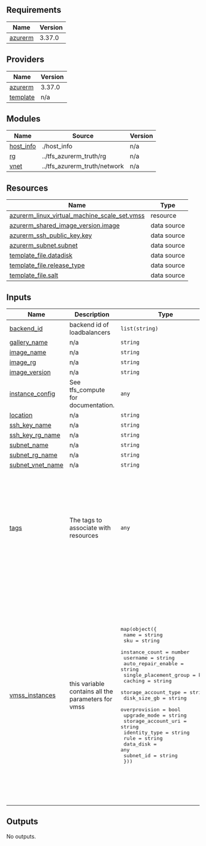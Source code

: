 <!-- BEGIN_TF_DOCS -->
## Requirements

| Name | Version |
|------|---------|
| <a name="requirement_azurerm"></a> [azurerm](#requirement\_azurerm) | 3.37.0 |

## Providers

| Name | Version |
|------|---------|
| <a name="provider_azurerm"></a> [azurerm](#provider\_azurerm) | 3.37.0 |
| <a name="provider_template"></a> [template](#provider\_template) | n/a |

## Modules

| Name | Source | Version |
|------|--------|---------|
| <a name="module_host_info"></a> [host\_info](#module\_host\_info) | ./host_info | n/a |
| <a name="module_rg"></a> [rg](#module\_rg) | ../tfs_azurerm_truth/rg | n/a |
| <a name="module_vnet"></a> [vnet](#module\_vnet) | ../tfs_azurerm_truth/network | n/a |

## Resources

| Name | Type |
|------|------|
| [azurerm_linux_virtual_machine_scale_set.vmss](https://registry.terraform.io/providers/hashicorp/azurerm/3.37.0/docs/resources/linux_virtual_machine_scale_set) | resource |
| [azurerm_shared_image_version.image](https://registry.terraform.io/providers/hashicorp/azurerm/3.37.0/docs/data-sources/shared_image_version) | data source |
| [azurerm_ssh_public_key.key](https://registry.terraform.io/providers/hashicorp/azurerm/3.37.0/docs/data-sources/ssh_public_key) | data source |
| [azurerm_subnet.subnet](https://registry.terraform.io/providers/hashicorp/azurerm/3.37.0/docs/data-sources/subnet) | data source |
| [template_file.datadisk](https://registry.terraform.io/providers/hashicorp/template/latest/docs/data-sources/file) | data source |
| [template_file.release_type](https://registry.terraform.io/providers/hashicorp/template/latest/docs/data-sources/file) | data source |
| [template_file.salt](https://registry.terraform.io/providers/hashicorp/template/latest/docs/data-sources/file) | data source |

## Inputs

| Name | Description | Type | Default | Required |
|------|-------------|------|---------|:--------:|
| <a name="input_backend_id"></a> [backend\_id](#input\_backend\_id) | backend id of loadbalancers | `list(string)` | n/a | yes |
| <a name="input_gallery_name"></a> [gallery\_name](#input\_gallery\_name) | n/a | `string` | `"tfs-rg-dev-eu-landingzone"` | no |
| <a name="input_image_name"></a> [image\_name](#input\_image\_name) | n/a | `string` | `"tfs-vnet-dev-cde-eu-speech"` | no |
| <a name="input_image_rg"></a> [image\_rg](#input\_image\_rg) | n/a | `string` | `"tfs-vnet-dev-cde-eu-speech"` | no |
| <a name="input_image_version"></a> [image\_version](#input\_image\_version) | n/a | `string` | `"tfs-vnet-dev-cde-eu-speech"` | no |
| <a name="input_instance_config"></a> [instance\_config](#input\_instance\_config) | See tfs\_compute for documentation. | `any` | n/a | yes |
| <a name="input_location"></a> [location](#input\_location) | n/a | `string` | n/a | yes |
| <a name="input_ssh_key_name"></a> [ssh\_key\_name](#input\_ssh\_key\_name) | n/a | `string` | `"tfs-ssh-key"` | no |
| <a name="input_ssh_key_rg_name"></a> [ssh\_key\_rg\_name](#input\_ssh\_key\_rg\_name) | n/a | `string` | `"tfs-rg-dev-eu-landingzone"` | no |
| <a name="input_subnet_name"></a> [subnet\_name](#input\_subnet\_name) | n/a | `string` | `"tfs-vnet-dev-cde-eu-speech"` | no |
| <a name="input_subnet_rg_name"></a> [subnet\_rg\_name](#input\_subnet\_rg\_name) | n/a | `string` | `"tfs-rg-dev-eu-landingzone"` | no |
| <a name="input_subnet_vnet_name"></a> [subnet\_vnet\_name](#input\_subnet\_vnet\_name) | n/a | `string` | `"tfs-vnet-dev-cde-eu-speech"` | no |
| <a name="input_tags"></a> [tags](#input\_tags) | The tags to associate with resources | `any` | <pre>{<br>  "prod": {<br>    "appliance_owner": "networking",<br>    "environment": "dev",<br>    "finance_allocation": "finance_allocation",<br>    "network_segment": "c2c",<br>    "product": "speech",<br>    "product_component": "apigee",<br>    "project_owner": "speech",<br>    "risk_zone": "zone1",<br>    "type_of_appliance": "web"<br>  }<br>}</pre> | no |
| <a name="input_vmss_instances"></a> [vmss\_instances](#input\_vmss\_instances) | this variable contains all the parameters for vmss | <pre>map(object({<br>    name                   = string<br>    sku                    = string<br>    instance_count         = number<br>    username               = string<br>    auto_repair_enable     = string<br>    single_placement_group = bool<br>    caching                = string<br>    storage_account_type   = string<br>    disk_size_gb           = string<br>    overprovision          = bool<br>    upgrade_mode           = string<br>    storage_account_uri    = string<br>    identity_type          = string<br>    rule                   = string<br>    data_disk              = any<br>    subnet_id              = string<br>  }))</pre> | <pre>{<br>  "instance1": {<br>    "auto_repair_enable": false,<br>    "caching": "ReadWrite",<br>    "data_disk": {<br>      "data_disk_caching": "ReadWrite",<br>      "data_disk_create_option": "empty",<br>      "data_disk_disk_size_gb": "32",<br>      "data_disk_lun": 1,<br>      "data_disk_storage_account_type": "Standard_LRS"<br>    },<br>    "disk_size_gb": "32",<br>    "identity_type": "SystemAssigned",<br>    "instance_count": 2,<br>    "name": "my-vmss",<br>    "overprovision": true,<br>    "rule": "Default",<br>    "single_placement_group": true,<br>    "sku": "Standard_B2ms",<br>    "storage_account_type": "Standard_LRS",<br>    "storage_account_uri": "",<br>    "subnet_id": "",<br>    "upgrade_mode": "Automatic",<br>    "username": "adminuser"<br>  }<br>}</pre> | no |

## Outputs

No outputs.
<!-- END_TF_DOCS -->
